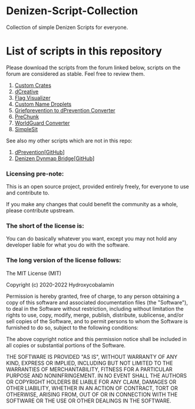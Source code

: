 # Denizen-Script-Collection
Collection of simple Denizen Scripts for everyone.

# List of scripts in this repository

Please download the scripts from the forum linked below, scripts on the forum are considered as stable. Feel free to review them.

1. [Custom Crates](https://forum.denizenscript.com/resources/custom-crates.45/)
2. [dCreative](https://forum.denizenscript.com/resources/dcreative.51/)
3. [Flag Visualizer](https://forum.denizenscript.com/resources/flag-visualizer.43/)
4. [Custom Name Droplets](https://forum.denizenscript.com/resources/custom-name-droplets.61/)
5. [Griefprevention to dPrevention Converter](https://forum.denizenscript.com/resources/griefprevention-to-dprevention-converter.77/)
6. [PreChunk](https://forum.denizenscript.com/resources/prechunk.14/)
7. [WorldGuard Converter](https://forum.denizenscript.com/resources/worldguard-converter.4/)
8. [SimpleSit](https://forum.denizenscript.com/resources/simplesit.17/)

See also my other scripts which are not in this repo:

1. [dPrevention](https://forum.denizenscript.com/resources/dprevention.76/)\[[GitHub](https://github.com/Hydroxycobalamin/dPrevention)\]
2. [Denizen Dynmap Bridge](https://forum.denizenscript.com/resources/dynmap-bridge.70/)\[[GitHub](https://github.com/Hydroxycobalamin/Denizen-DynmapBridge)\]

### Licensing pre-note:

This is an open source project, provided entirely freely, for everyone to use and contribute to.

If you make any changes that could benefit the community as a whole, please contribute upstream.

### The short of the license is:

You can do basically whatever you want, except you may not hold any developer liable for what you do with the software.

### The long version of the license follows:

The MIT License (MIT)

Copyright (c) 2020-2022 Hydroxycobalamin

Permission is hereby granted, free of charge, to any person obtaining a copy
of this software and associated documentation files (the "Software"), to deal
in the Software without restriction, including without limitation the rights
to use, copy, modify, merge, publish, distribute, sublicense, and/or sell
copies of the Software, and to permit persons to whom the Software is
furnished to do so, subject to the following conditions:

The above copyright notice and this permission notice shall be included in all
copies or substantial portions of the Software.

THE SOFTWARE IS PROVIDED "AS IS", WITHOUT WARRANTY OF ANY KIND, EXPRESS OR
IMPLIED, INCLUDING BUT NOT LIMITED TO THE WARRANTIES OF MERCHANTABILITY,
FITNESS FOR A PARTICULAR PURPOSE AND NONINFRINGEMENT. IN NO EVENT SHALL THE
AUTHORS OR COPYRIGHT HOLDERS BE LIABLE FOR ANY CLAIM, DAMAGES OR OTHER
LIABILITY, WHETHER IN AN ACTION OF CONTRACT, TORT OR OTHERWISE, ARISING FROM,
OUT OF OR IN CONNECTION WITH THE SOFTWARE OR THE USE OR OTHER DEALINGS IN THE SOFTWARE.